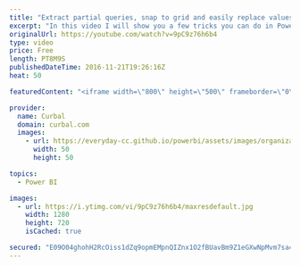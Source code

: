 ```yaml
---
title: "Extract partial queries, snap to grid and easily replace values - Power BI Tips & Tricks #17"
excerpt: "In this video I will show you a few tricks you can do in Power BI: 1. (00:48) Extract parts of a query  2. (04:14) Easily replace values in a cell 3. (05:40) Snap to grid   Enjoy! :)   Looking for a download file? Go to our Download Center: https://curbal.com/donwload-center  SUBSCRIBE to learn more"
originalUrl: https://youtube.com/watch?v=9pC9z76h6b4
type: video
price: Free
length: PT8M9S
publishedDateTime: 2016-11-21T19:26:16Z
heat: 50

featuredContent: "<iframe width=\"800\" height=\"500\" frameborder=\"0\" src=\"https://www.youtube.com/embed/9pC9z76h6b4\" allow=\"accelerometer; autoplay; encrypted-media; gyroscope; picture-in-picture\" allowfullscreen></iframe>"

provider:
  name: Curbal
  domain: curbal.com
  images:
    - url: https://everyday-cc.github.io/powerbi/assets/images/organizations/curbal.com-50x50.jpg
      width: 50
      height: 50

topics:
  - Power BI

images:
  - url: https://i.ytimg.com/vi/9pC9z76h6b4/maxresdefault.jpg
    width: 1280
    height: 720
    isCached: true

secured: "E09O04ghohH2RcOiss1dZq9opmEMpnQIZnx1O2fBUavBm9Z1eGXwNpMvm7sa4zB8UoDnYibaZgHvJSYdd5CYJg6fq9WeJr7lrhkC0NZGP0oYgWWAyPcxKlSEtaB9uyf/fybGdHREd4B4KxZEsQ1JIUdthQV8lAZT+snjunm4mMI2X9BotPCmsP/ahfaB4Gxmb/xjP+0mavisdND/NZacM/74BSGpiCzGkkNvCRS4TwM289JpweXFrIF2CLydptRhjK2XCbEYyg5bLsr4sFV/4owevtv2oIFD583diPdemr5jyhn9nGIycIfblShF+j59HmK2TZekzXcv4CxNTtFvFLo7YhRjlhGoGrKYHrDd+SEcI5aiJNjwD9lDROSRGUfRlqHZ0avQ5WtAlCSR2UZQqKdOpi5JuEXoYmz3s63e1iY=;vLdKM4Xf3qLzo0Ih0+2HSQ=="
---
```


